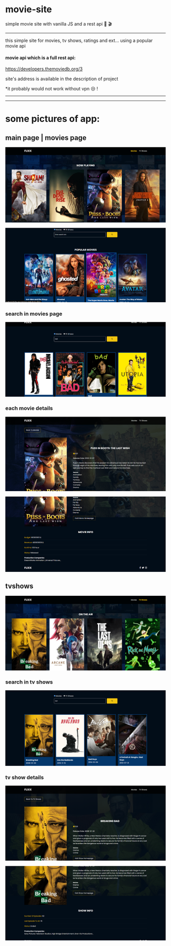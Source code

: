 # movie-site
simple movie site with vanilla JS and a rest api
:movie_camera:
:clapper:

___

this simple site for movies, tv shows, ratings and ext... using a popular movie api
#### movie api which is a full rest api:
https://developers.themoviedb.org/3

site's address is available in the description of project

*it probably would not work without vpn :unamused: !

___
___

# some pictures of app:
## main page | movies page
![movie page](./github-images/mainPage.png)

![movie page 2](./github-images/mainPage2.png)

### search in movies page

![search movies](./github-images/searchMovies.png)

### each movie details

![movie details](./github-images/movieDetails.png)

![movie details 2](./github-images/movieDetails2.png)




## tvshows
![movie page](./github-images/tvShows.png)

### search in tv shows

![movie page](./github-images/searchTvShows.png)

### tv show details

![movie page](./github-images/tvShowsDetails.png)

![movie page](./github-images/tvShowsDetails2.png)

